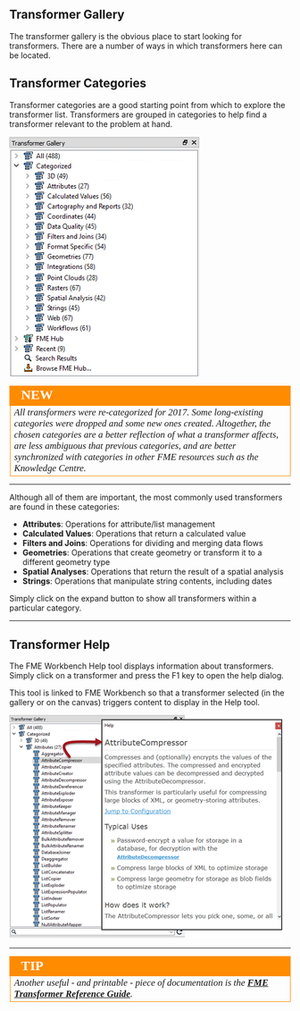 ## Transformer Gallery ##
The transformer gallery is the obvious place to start looking for transformers. There are a number of ways in which transformers here can be located.

## Transformer Categories ##
Transformer categories are a good starting point from which to explore the transformer list. Transformers are grouped in categories to help find a transformer relevant to the problem at hand.

![](./Images/Img5.002.TransformerGallery.png)

<!--New Section--> 

<table style="border-spacing: 0px">
<tr>
<td style="vertical-align:middle;background-color:darkorange;border: 2px solid darkorange">
<i class="fa fa-bolt fa-lg fa-pull-left fa-fw" style="color:white;padding-right: 12px;vertical-align:text-top"></i>
<span style="color:white;font-size:x-large;font-weight: bold;font-family:serif">NEW</span>
</td>
</tr>

<tr>
<td style="border: 1px solid darkorange">
<span style="font-family:serif; font-style:italic; font-size:larger">
All transformers were re-categorized for 2017. Some long-existing categories were dropped and some new ones created. Altogether, the chosen categories are a better reflection of what a transformer affects, are less ambiguous that previous categories, and are better synchronized with categories in other FME resources such as the Knowledge Centre.
</span>
</td>
</tr>
</table>

---

Although all of them are important, the most commonly used transformers are found in these categories:

- **Attributes**: Operations for attribute/list management
- **Calculated Values**: Operations that return a calculated value
- **Filters and Joins**: Operations for dividing and merging data flows
- **Geometries**: Operations that create geometry or transform it to a different geometry type
- **Spatial Analyses**: Operations that return the result of a spatial analysis
- **Strings**: Operations that manipulate string contents, including dates 

Simply click on the expand button to show all transformers within a particular category.

---

## Transformer Help ##
The FME Workbench Help tool displays information about transformers. Simply click on a transformer and press the F1 key to open the help dialog.

This tool is linked to FME Workbench so that a transformer selected (in the gallery or on the canvas) triggers content to display in the Help tool.

![](./Images/Img5.003.TransformerGalleryHelpConnection.png)

---

<!--Tip Section--> 

<table style="border-spacing: 0px">
<tr>
<td style="vertical-align:middle;background-color:darkorange;border: 2px solid darkorange">
<i class="fa fa-info-circle fa-lg fa-pull-left fa-fw" style="color:white;padding-right: 12px;vertical-align:text-top"></i>
<span style="color:white;font-size:x-large;font-weight: bold;font-family:serif">TIP</span>
</td>
</tr>

<tr>
<td style="border: 1px solid darkorange">
<span style="font-family:serif; font-style:italic; font-size:larger">
Another useful - and printable - piece of documentation is the <strong><a href="http://cdn.safe.com/resources/fme/FME-Transformer-Reference-Guide.pdf">FME Transformer Reference Guide</a></strong>.
</span>
</td>
</tr>
</table>

